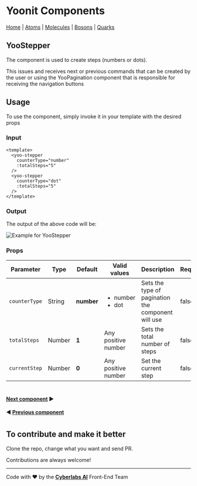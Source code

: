 # Yoonit Components

[Home](https://github.com/Yoonit-Labs/vue-yoonit-components/blob/development/README.md) | [Atoms](https://github.com/Yoonit-Labs/vue-yoonit-components/blob/development/README.md#atoms) | [Molecules](https://github.com/Yoonit-Labs/vue-yoonit-components/blob/development/README.md#molecules) | [Bosons](https://github.com/Yoonit-Labs/vue-yoonit-components/blob/development/README.md#bosons) | [Quarks](https://github.com/Yoonit-Labs/vue-yoonit-components/blob/development/README.md#quarks)

## YooStepper

The component is used to create steps (numbers or dots).

This issues and receives next or previous commands that can be created by the user or using the YooPagination component that is responsible for receiving the navigation buttons

## Usage

To use the component, simply invoke it in your template with the desired props

### Input
```vue
<template>
  <yoo-stepper
    counterType="number"
    :totalSteps="5"
  />
  <yoo-stepper
    counterType="dot"
    :totalSteps="5"
  />
</template>
```
### Output

The output of the above code will be:

<img src="../../../../public/readme-img/stepper.png" alt="Example for YooStepper">

### Props

| Parameter     | Type    | Default     | Valid values                         | Description                                        | Required
|---------------|---------|-------------|--------------------------------------|----------------------------------------------------|---------
| `counterType` | String  | **number**  | <ul><li>number</li><li>dot</li><ul>  | Sets the type of pagination the component will use | false
| `totalSteps`  | Number  | **1**       | Any positive number                  | Sets the total number of steps                     | false
| `currentStep` | Number  | **0**       | Any positive number                  | Set the current step                               | false

#

 #### [**Next component**](../Switch/README.md) :arrow_forward:
 
 #### :arrow_backward: [**Previous component**](../Separator/README.md)

#

## To contribute and make it better

Clone the repo, change what you want and send PR.

Contributions are always welcome!

---

Code with ❤ by the [**Cyberlabs AI**](https://cyberlabs.ai/) Front-End Team
